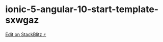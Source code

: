 # ionic-5-angular-10-start-template-sxwgaz

[Edit on StackBlitz ⚡️](https://stackblitz.com/edit/ionic-5-angular-10-start-template-sxwgaz)